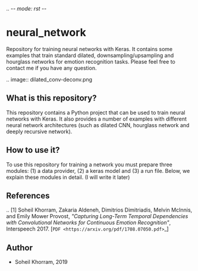 .. -*- mode: rst -*-

neural_network
================

Repository for training neural networks with Keras. 
It contains some examples that train standard dilated, downsampling/upsampling and hourglass networks for emotion recognition tasks. Please feel free to contact me if you have any question.

.. image:: dilated_conv-deconv.png

What is this repository?
------------------------

This repository contains a Python project that can be used to train neural networks with Keras. It also provides a number of examples with different neural network architectures (such as dilated CNN, hourglass network and deeply recursive network). 

How to use it?
--------------

To use this repository for training a network you must prepare three modules: (1) a data provider, (2) a keras model and (3) a run file. Below, we explain these modules in detail. (I will write it later)



References
----------

.. [1] Soheil Khorram, Zakaria Aldeneh, Dimitrios Dimitriadis, Melvin McInnis, and Emily Mower Provost, 
       *"Capturing Long-Term Temporal Dependencies with Convolutional Networks for Continuous Emotion Recognition"*,
       Interspeech 2017. [`PDF <https://arxiv.org/pdf/1708.07050.pdf>`_]

Author
------

- Soheil Khorram, 2019

